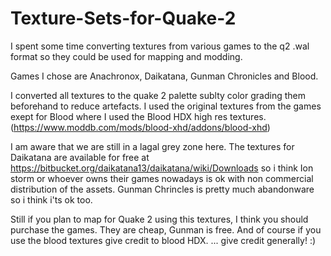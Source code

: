 # Texture-Sets-for-Quake-2
I spent some time converting textures from various games to the q2 .wal format so they could be used for mapping and modding.

Games I chose are Anachronox, Daikatana, Gunman Chronicles and Blood.

I converted all textures to the quake 2 palette sublty color grading them beforehand to reduce artefacts. I used the original textures from the games exept for Blood where I used the Blood HDX high res textures. (https://www.moddb.com/mods/blood-xhd/addons/blood-xhd)

I am aware that we are still in a lagal grey zone here. The textures for Daikatana are available for free at https://bitbucket.org/daikatana13/daikatana/wiki/Downloads so i think Ion storm or whoever owns their games nowadays is ok with non commercial distribution of the assets. Gunman Chrincles is pretty much abandonware so i think i'ts ok too. 

Still if you plan to map for Quake 2 using this textures, I think you should purchase the games. They are cheap, Gunman is free. And of course if you use the blood textures give credit to blood HDX. 
... give credit generally! :)
